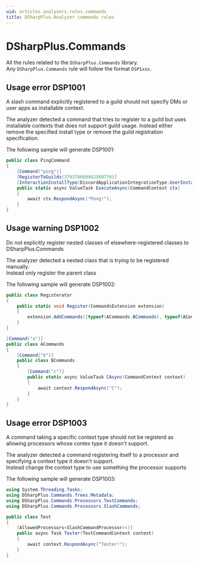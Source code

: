 ```yaml
---
uid: articles.analyzers.rules.commands
title: DSharpPlus.Analyzer commands rules
---
```


# DSharpPlus.Commands

All the rules related to the `DSharpPlus.Commands` library.  
Any `DSharpPlus.Commands` rule will follow the format `DSP1xxx`.

## Usage error DSP1001

A slash command explicitly registered to a guild should not specify DMs or user apps as installable context.

The analyzer detected a command that tries to register to a guild but uses installable contexts that does not support
guild usage.
Instead either remove the specified install type or remove the guild registration specification.

The following sample will generate DSP1001:
```csharp
public class PingCommand 
{
    [Command("ping")]
    [RegisterToGuilds(379378609942560770)]
    [InteractionInstallType(DiscordApplicationIntegrationType.UserInstall)]
    public static async ValueTask ExecuteAsync(CommandContext ctx) 
    {
        await ctx.RespondAsync("Pong!");
    }
}
```

## Usage warning DSP1002

Do not explicitly register nested classes of elsewhere-registered classes to DSharpPlus.Commands

The analyzer detected a nested class that is trying to be registered manually.  
Instead only register the parent class

The following sample will generate DSP1002:
```csharp
public class Registerator
{
    public static void Register(CommandsExtension extension) 
    {
        extension.AddCommands([typeof(ACommands.BCommands), typeof(ACommands)]);
    }
}

[Command("a")]
public class ACommands
{
    [Command("b")]
    public class BCommands 
    {
        [Command("c")]
        public static async ValueTask CAsync(CommandContext context) 
        {
            await context.RespondAsync("C");
        }
    } 
}
```

## Usage error DSP1003
A command taking a specific context type should not be registerd as allowing processors whose contex type it doesn't support.

The analyzer detected a command registering itself to a processor and specifying a context type it doesn't support.  
Instead change the context type to use something the processor supports

The following sample will generate DSP1003:
```csharp
using System.Threading.Tasks;
using DSharpPlus.Commands.Trees.Metadata;
using DSharpPlus.Commands.Processors.TextCommands;
using DSharpPlus.Commands.Processors.SlashCommands;

public class Test
{
    [AllowedProcessors<SlashCommandProcessor>()]
    public async Task Tester(TextCommandContext context)
    {
        await context.RespondAsync("Tester!");
    }
}
```